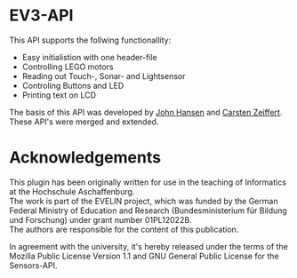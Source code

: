 # EV3-API
This API supports the follwing functionallity:
* Easy initialistion with one header-file
* Controlling LEGO motors
* Reading out Touch-, Sonar- and Lightsensor
* Controling Buttons and LED
* Printing text on LCD

The basis of this API was developed by [John Hansen](http://bricxcc.sourceforge.net/test_releases/)
and [Carsten Zeiffert](https://github.com/carstenz/ev3sensor/).
These API's were merged and extended.

# Acknowledgements
This plugin has been originally written for use in the teaching of Informatics at the Hochschule Aschaffenburg.   
The work is part of the EVELIN project, which was funded by the German Federal Ministry of Education and Research (Bundesministerium für Bildung und Forschung)	under grant number 01PL12022B.   
The authors are responsible	for the content of this publication.

In agreement with the university, it's hereby released under the terms of the Mozilla Public License Version 1.1 and GNU General Public License for the Sensors-API.